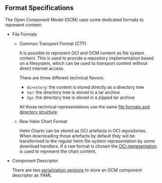 ## Format Specifications

The Open Component Model (OCM) uses some dedicated formats 
to represent content:

- File Formats

  - Common Transport Format (CTF)
  
    It is possible to represent OCI and OCM content as file system content.
    This is used to provide a repository implementation based on a filesystem, 
    which can be used to transport content without direct internet access.

    There are three different technical flavors:
    - `directory`: the content is stored directly as a directory tree
    - `tar`: the directory tree is stored in a tar archive
    - `tgz`: the directory tree is stored in a zipped tar archive

    All those technical representations use the same [file formats and directory
    structure](../../pkg/contexts/oci/repositories/ctf/README.md). 

  - Raw Helm Chart Format
  
    Helm Charts can be stored as OCI artefacts in OCI repositories. When
    downloading those artefacts by default they will be transformed to the
    regular helm file system representation by some download handlers.
    If a raw format is chosen the 
    [OCI representation](../../pkg/contexts/oci/repositories/ctf/README.md#artefact-set-archive-format)
    is used to represent the chart content.
  
- Component Descriptor
  
  There are two [serialization versions](compdesc/README.md) to store an OCM component descriptor
  as YAML